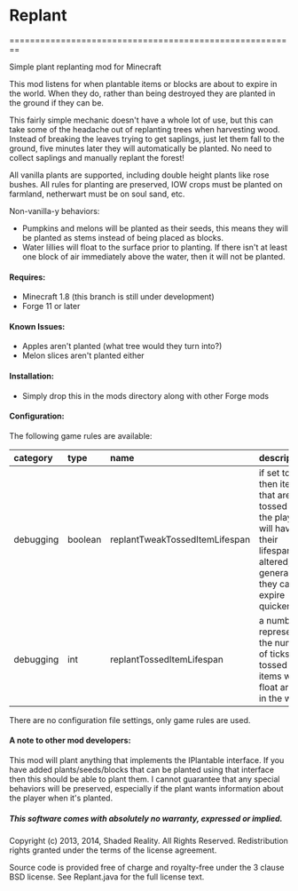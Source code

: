 # Replant
========================================================

Simple plant replanting mod for Minecraft


This mod listens for when plantable items or blocks are about to expire in the world. When they do, rather than being destroyed they are planted in the ground if they can be. 

This fairly simple mechanic doesn't have a whole lot of use, but this can take some of the headache out of replanting trees when harvesting wood. Instead of breaking the leaves trying to get saplings, just let them fall to the ground, five minutes later they will automatically be planted. No need to collect saplings and manually replant the forest!

All vanilla plants are supported, including double height plants like rose bushes. All rules for planting are preserved, IOW crops must be planted on farmland, netherwart must be on soul sand, etc.

Non-vanilla-y behaviors:

* Pumpkins and melons will be planted as their seeds, this means they will be planted as stems instead of being placed as blocks.
* Water lillies will float to the surface prior to planting. If there isn't at least one block of air immediately above the water, then it will not be planted.


#### Requires:
- Minecraft 1.8 (this branch is still under development)
- Forge 11 or later


#### Known Issues:
- Apples aren't planted (what tree would they turn into?)
- Melon slices aren't planted either


#### Installation:
- Simply drop this in the mods directory along with other Forge mods


#### Configuration:
The following game rules are available:

| category | type  | name  | description  |
|:------|:------|:------|:-------------|
| debugging | boolean | replantTweakTossedItemLifespan | if set to true then items that are tossed by the player will have their lifespan altered, generally so they can expire quicker.|
| debugging | int   | replantTossedItemLifespan | a number representing the number of ticks tossed items will float around in the world.|

There are no configuration file settings, only game rules are used.


#### A note to other mod developers:
This mod will plant anything that implements the IPlantable interface. If you have added plants/seeds/blocks that can be planted using that interface then this should be able to plant them. I cannot guarantee that any special behaviors will be preserved, especially if the plant wants information about the player when it's planted.


##### This software comes with absolutely no warranty, expressed or implied.

Copyright (c) 2013, 2014, Shaded Reality. All Rights Reserved.
Redistribution rights granted under the terms of the license agreement.

Source code is provided free of charge and royalty-free under the 3 clause BSD license. See Replant.java for the full license text.
